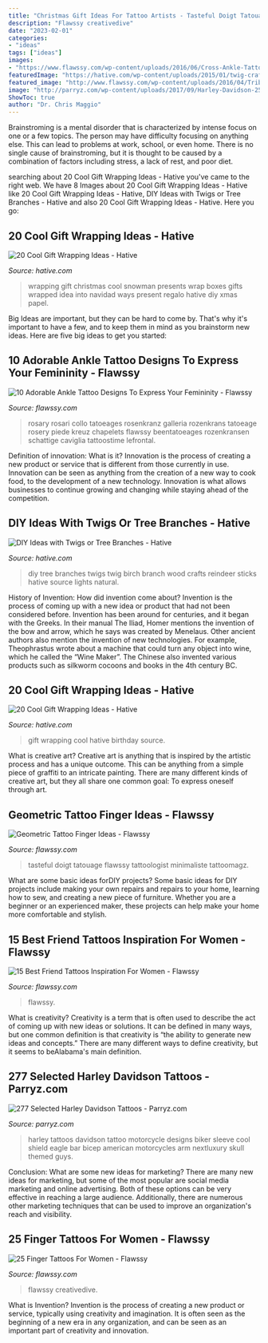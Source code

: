 ```yaml
---
title: "Christmas Gift Ideas For Tattoo Artists - Tasteful Doigt Tatouage Flawssy Tattoologist Minimaliste Tattoomagz"
description: "Flawssy creativedive"
date: "2023-02-01"
categories:
- "ideas"
tags: ["ideas"]
images:
- "https://www.flawssy.com/wp-content/uploads/2016/06/Cross-Ankle-Tattoos-Women.jpg"
featuredImage: "https://hative.com/wp-content/uploads/2015/01/twig-crafts/1-20-diy-ideas-with-twigs-sticks-tree-branches.jpg"
featured_image: "http://www.flawssy.com/wp-content/uploads/2016/04/Tribal-Finger-Tattoo-Designs.jpg"
image: "http://parryz.com/wp-content/uploads/2017/09/Harley-Davidson-25.jpg"
ShowToc: true
author: "Dr. Chris Maggio"
---
```



Brainstroming is a mental disorder that is characterized by intense focus on one or a few topics. The person may have difficulty focusing on anything else. This can lead to problems at work, school, or even home. There is no single cause of brainstroming, but it is thought to be caused by a combination of factors including stress, a lack of rest, and poor diet.

	

		
searching about 20 Cool Gift Wrapping Ideas - Hative you've came to the right web. We have 8 Images about 20 Cool Gift Wrapping Ideas - Hative like 20 Cool Gift Wrapping Ideas - Hative, DIY Ideas with Twigs or Tree Branches - Hative and also 20 Cool Gift Wrapping Ideas - Hative. Here you go:
		
    
## 20 Cool Gift Wrapping Ideas - Hative

<img loading=lazy src="https://hative.com/wp-content/uploads/2014/10/gift-wrapping-ideas/7-cool-gift-wrapping-ideas.jpg" onerror="this.onerror=null;this.src='https://tse4.mm.bing.net/th?id=OIP.FCGR5qcVwaA-UGUQzGBzGgHaM2&amp;pid=15.1';" alt="20 Cool Gift Wrapping Ideas - Hative">

_Source: hative.com_

>wrapping gift christmas cool snowman presents wrap boxes gifts wrapped idea into navidad ways present regalo hative diy xmas papel. 

	

Big Ideas are important, but they can be hard to come by. That's why it's important to have a few, and to keep them in mind as you brainstorm new ideas. Here are five big ideas to get you started: 

    
## 10 Adorable Ankle Tattoo Designs To Express Your Femininity - Flawssy

<img loading=lazy src="https://www.flawssy.com/wp-content/uploads/2016/06/Cross-Ankle-Tattoos-Women.jpg" onerror="this.onerror=null;this.src='https://tse2.mm.bing.net/th?id=OIP.jWs_21fjCgJCqWhAHI53YQHaJ4&amp;pid=15.1';" alt="10 Adorable Ankle Tattoo Designs To Express Your Femininity - Flawssy">

_Source: flawssy.com_

>rosary rosari collo tatoeages rosenkranz galleria rozenkrans tatoeage rosery piede kreuz chapelets flawssy beentatoeages rozenkransen schattige caviglia tattoostime lefrontal. 

	

Definition of innovation: What is it?
Innovation is the process of creating a new product or service that is different from those currently in use. Innovation can be seen as anything from the creation of a new way to cook food, to the development of a new technology. Innovation is what allows businesses to continue growing and changing while staying ahead of the competition.

    
## DIY Ideas With Twigs Or Tree Branches - Hative

<img loading=lazy src="https://hative.com/wp-content/uploads/2015/01/twig-crafts/1-20-diy-ideas-with-twigs-sticks-tree-branches.jpg" onerror="this.onerror=null;this.src='https://tse4.mm.bing.net/th?id=OIP.A-RxrtcHJpSfdPPL83ILVQHaLH&amp;pid=15.1';" alt="DIY Ideas with Twigs or Tree Branches - Hative">

_Source: hative.com_

>diy tree branches twigs twig birch branch wood crafts reindeer sticks hative source lights natural. 

	

History of Invention: How did invention come about?
Invention is the process of coming up with a new idea or product that had not been considered before. Invention has been around for centuries, and it began with the Greeks. In their manual The Iliad, Homer mentions the invention of the bow and arrow, which he says was created by Menelaus. Other ancient authors also mention the invention of new technologies. For example, Theophrastus wrote about a machine that could turn any object into wine, which he called the “Wine Maker”. The Chinese also invented various products such as silkworm cocoons and books in the 4th century BC.

    
## 20 Cool Gift Wrapping Ideas - Hative

<img loading=lazy src="https://hative.com/wp-content/uploads/2014/10/gift-wrapping-ideas/2-cool-gift-wrapping-ideas.jpg" onerror="this.onerror=null;this.src='https://tse4.mm.bing.net/th?id=OIP.iX8UAdzo3q4mvijwzBCFEwHaKX&amp;pid=15.1';" alt="20 Cool Gift Wrapping Ideas - Hative">

_Source: hative.com_

>gift wrapping cool hative birthday source. 

	

What is creative art?
Creative art is anything that is inspired by the artistic process and has a unique outcome. This can be anything from a simple piece of graffiti to an intricate painting. There are many different kinds of creative art, but they all share one common goal: To express oneself through art.

    
## Geometric Tattoo Finger Ideas - Flawssy

<img loading=lazy src="https://www.flawssy.com/wp-content/uploads/2016/12/Geometric-Finger-Tattoo.jpg" onerror="this.onerror=null;this.src='https://tse4.mm.bing.net/th?id=OIP.4sGsItA1BLDs9Of2lPiGewHaLF&amp;pid=15.1';" alt="Geometric Tattoo Finger Ideas - Flawssy">

_Source: flawssy.com_

>tasteful doigt tatouage flawssy tattoologist minimaliste tattoomagz. 

	

What are some basic ideas forDIY projects?
Some basic ideas for DIY projects include making your own repairs and repairs to your home, learning how to sew, and creating a new piece of furniture. Whether you are a beginner or an experienced maker, these projects can help make your home more comfortable and stylish.

    
## 15 Best Friend Tattoos Inspiration For Women - Flawssy

<img loading=lazy src="https://www.flawssy.com/wp-content/uploads/2016/04/Unique-Best-Friend-Tattoo-Symbols.jpg" onerror="this.onerror=null;this.src='https://tse1.mm.bing.net/th?id=OIP.c3G6hRq6k8fLA13qxb8bqgHaJ4&amp;pid=15.1';" alt="15 Best Friend Tattoos Inspiration For Women - Flawssy">

_Source: flawssy.com_

>flawssy. 

	

What is creativity?
Creativity is a term that is often used to describe the act of coming up with new ideas or solutions. It can be defined in many ways, but one common definition is that creativity is “the ability to generate new ideas and concepts.” There are many different ways to define creativity, but it seems to beAlabama's main definition.

    
## 277 Selected Harley Davidson Tattoos - Parryz.com

<img loading=lazy src="http://parryz.com/wp-content/uploads/2017/09/Harley-Davidson-25.jpg" onerror="this.onerror=null;this.src='https://tse3.mm.bing.net/th?id=OIP.25DMkW3GQ04DIzgdRsQclAHaHa&amp;pid=15.1';" alt="277 Selected Harley Davidson Tattoos - Parryz.com">

_Source: parryz.com_

>harley tattoos davidson tattoo motorcycle designs biker sleeve cool shield eagle bar bicep american motorcycles arm nextluxury skull themed guys. 

	

Conclusion: What are some new ideas for marketing?
There are many new ideas for marketing, but some of the most popular are social media marketing and online advertising. Both of these options can be very effective in reaching a large audience. Additionally, there are numerous other marketing techniques that can be used to improve an organization's reach and visibility.

    
## 25 Finger Tattoos For Women - Flawssy

<img loading=lazy src="http://www.flawssy.com/wp-content/uploads/2016/04/Tribal-Finger-Tattoo-Designs.jpg" onerror="this.onerror=null;this.src='https://tse3.mm.bing.net/th?id=OIP.kM3xTqEsf7espG2R7L_ReQHaJ3&amp;pid=15.1';" alt="25 Finger Tattoos For Women - Flawssy">

_Source: flawssy.com_

>flawssy creativedive. 

	

What is Invention?
Invention is the process of creating a new product or service, typically using creativity and imagination. It is often seen as the beginning of a new era in any organization, and can be seen as an important part of creativity and innovation.

